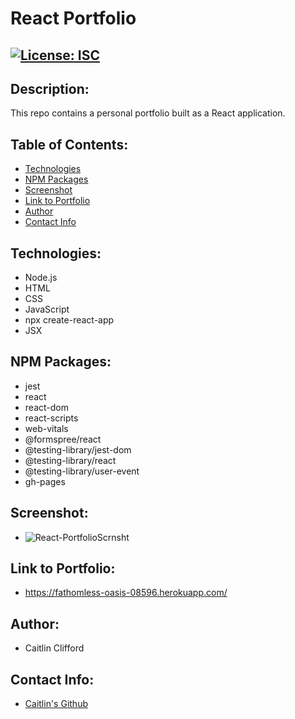 # React Portfolio

## [![License: ISC](https://img.shields.io/badge/License-ISC-blue.svg)](https://opensource.org/licenses/ISC)

## Description:
This repo contains a personal portfolio built as a React application.

## Table of Contents:
* [Technologies](#technologies)
* [NPM Packages](#npm-packages)
* [Screenshot](#screenshot)
* [Link to Portfolio](#link-to-portfolio)
* [Author](#author)
* [Contact Info](#contact-info)

## Technologies:
* Node.js
* HTML
* CSS
* JavaScript
* npx create-react-app
* JSX

## NPM Packages:
* jest
* react
* react-dom
* react-scripts
* web-vitals
* @formspree/react
* @testing-library/jest-dom
* @testing-library/react
* @testing-library/user-event
* gh-pages

## Screenshot:
* ![React-PortfolioScrnsht](https://user-images.githubusercontent.com/99096273/183517705-898beadb-9734-49e2-bf89-70bc1f0951f5.png)

## Link to Portfolio:
* https://fathomless-oasis-08596.herokuapp.com/

## Author:
* Caitlin Clifford

## Contact Info:
* [Caitlin's Github](https://github.com/cmc496)
